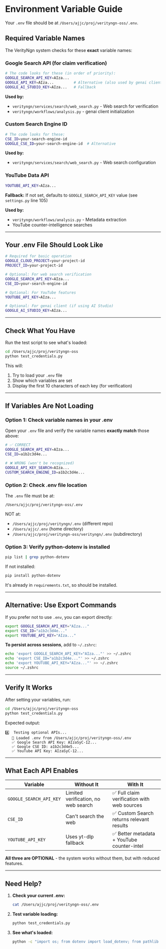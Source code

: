 # Environment Variable Guide

Your `.env` file should be at `/Users/ajjc/proj/verityngn-oss/.env`.

## Required Variable Names

The VerityNgn system checks for these **exact** variable names:

### Google Search API (for claim verification)

```bash
# The code looks for these (in order of priority):
GOOGLE_SEARCH_API_KEY=AIza...
GOOGLE_API_KEY=AIza...         # Alternative (also used by genai client)
GOOGLE_AI_STUDIO_KEY=AIza...   # Fallback
```

**Used by:**

- `verityngn/services/search/web_search.py` - Web search for verification
- `verityngn/workflows/analysis.py` - genai client initialization

### Custom Search Engine ID

```bash
# The code looks for these:
CSE_ID=your-search-engine-id
GOOGLE_CSE_ID=your-search-engine-id  # Alternative
```

**Used by:**

- `verityngn/services/search/web_search.py` - Web search configuration

### YouTube Data API

```bash
YOUTUBE_API_KEY=AIza...
```

**Fallback:** If not set, defaults to `GOOGLE_SEARCH_API_KEY` value (see `settings.py` line 105)

**Used by:**

- `verityngn/workflows/analysis.py` - Metadata extraction
- YouTube counter-intelligence searches

---

## Your .env File Should Look Like

```bash
# Required for basic operation
GOOGLE_CLOUD_PROJECT=your-project-id
PROJECT_ID=your-project-id

# Optional: For web search verification
GOOGLE_SEARCH_API_KEY=AIza...
CSE_ID=your-search-engine-id

# Optional: For YouTube features  
YOUTUBE_API_KEY=AIza...

# Optional: For genai client (if using AI Studio)
GOOGLE_AI_STUDIO_KEY=AIza...
```

---

## Check What You Have

Run the test script to see what's loaded:

```bash
cd /Users/ajjc/proj/verityngn-oss
python test_credentials.py
```

This will:

1. Try to load your `.env` file
2. Show which variables are set
3. Display the first 10 characters of each key (for verification)

---

## If Variables Are Not Loading

### Option 1: Check variable names in your .env

Open your `.env` file and verify the variable names **exactly match** those above:

```bash
# ✅ CORRECT
GOOGLE_SEARCH_API_KEY=AIza...
CSE_ID=a1b2c3d4e...

# ❌ WRONG (won't be recognized)
GOOGLE_API_KEY_SEARCH=AIza...
CUSTOM_SEARCH_ENGINE_ID=a1b2c3d4e...
```

### Option 2: Check .env file location

The `.env` file must be at:

```
/Users/ajjc/proj/verityngn-oss/.env
```

NOT at:

- `/Users/ajjc/proj/verityngn/.env` (different repo)
- `/Users/ajjc/.env` (home directory)
- `/Users/ajjc/proj/verityngn-oss/verityngn/.env` (subdirectory)

### Option 3: Verify python-dotenv is installed

```bash
pip list | grep python-dotenv
```

If not installed:

```bash
pip install python-dotenv
```

It's already in `requirements.txt`, so should be installed.

---

## Alternative: Use Export Commands

If you prefer not to use `.env`, you can export directly:

```bash
export GOOGLE_SEARCH_API_KEY="AIza..."
export CSE_ID="a1b2c3d4e..."
export YOUTUBE_API_KEY="AIza..."
```

**To persist across sessions**, add to `~/.zshrc`:

```bash
echo 'export GOOGLE_SEARCH_API_KEY="AIza..."' >> ~/.zshrc
echo 'export CSE_ID="a1b2c3d4e..."' >> ~/.zshrc
echo 'export YOUTUBE_API_KEY="AIza..."' >> ~/.zshrc
source ~/.zshrc
```

---

## Verify It Works

After setting your variables, run:

```bash
cd /Users/ajjc/proj/verityngn-oss
python test_credentials.py
```

Expected output:

```
4️⃣  Testing optional APIs...
   📄 Loaded .env from /Users/ajjc/proj/verityngn-oss/.env
   ✅ Google Search API Key: AIzaSyC-12...
   ✅ Google CSE ID: a1b2c3d4e5...
   ✅ YouTube API Key: AIzaSyC-12...
```

---

## What Each API Enables

| Variable | Without It | With It |
|----------|-----------|---------|
| `GOOGLE_SEARCH_API_KEY` | Limited verification, no web search | ✅ Full claim verification with web sources |
| `CSE_ID` | Can't search the web | ✅ Custom Search returns relevant results |
| `YOUTUBE_API_KEY` | Uses yt-dlp fallback | ✅ Better metadata + YouTube counter-intel |

**All three are OPTIONAL** - the system works without them, but with reduced features.

---

## Need Help?

1. **Check your current .env:**

   ```bash
   cat /Users/ajjc/proj/verityngn-oss/.env
   ```

2. **Test variable loading:**

   ```bash
   python test_credentials.py
   ```

3. **See what's loaded:**

   ```bash
   python -c "import os; from dotenv import load_dotenv; from pathlib import Path; load_dotenv(Path('.')/ '.env'); print('GOOGLE_SEARCH_API_KEY:', os.getenv('GOOGLE_SEARCH_API_KEY', 'NOT SET')[:20])"
   ```


